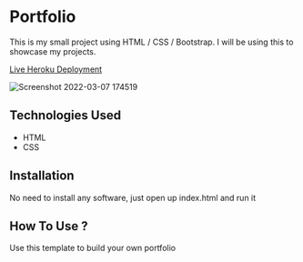 # Portfolio
This is my small project using HTML / CSS / Bootstrap. I will be using this to showcase my projects.

[Live Heroku Deployment](https://portfolio-ermiyas.herokuapp.com/)

![Screenshot 2022-03-07 174519](https://user-images.githubusercontent.com/72835423/157130918-5972f62d-6606-47cd-b57b-02323dfd4d3b.png)

## Technologies Used
* HTML
* CSS
## Installation
No need to install any software, just open up index.html and run it
## How To Use ?
Use this template to build your own portfolio
